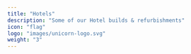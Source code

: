 ```yaml
---
title: "Hotels"
description: "Some of our Hotel builds & refurbishments"
icon: "flag"
logo: "images/unicorn-logo.svg"
weight: "3"
---
```


